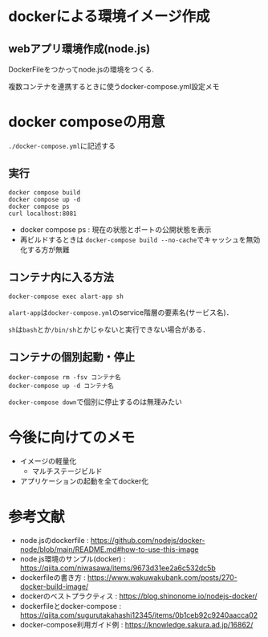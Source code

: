 # dockerによる環境イメージ作成
## webアプリ環境作成(node.js)
DockerFileをつかってnode.jsの環境をつくる.


<!-- 以下にその他環境が増えたらそれぞれの作成メモを残す -->

複数コンテナを連携するときに使うdocker-compose.yml設定メモ
# docker composeの用意
`./docker-compose.yml`に記述する


## 実行
```
docker compose build
docker compose up -d
docker compose ps
curl localhost:8081
```

- docker compose ps : 現在の状態とポートの公開状態を表示
- 再ビルドするときは `docker-compose build --no-cache`でキャッシュを無効化する方が無難
## コンテナ内に入る方法
```
docker-compose exec alart-app sh
```
`alart-app`は`docker-compose.yml`のservice階層の要素名(サービス名)．

`sh`は`bash`とか`/bin/sh`とかじゃないと実行できない場合がある．

## コンテナの個別起動・停止
```
docker-compose rm -fsv コンテナ名
docker-compose up -d コンテナ名
```
`docker-compose down`で個別に停止するのは無理みたい

# 今後に向けてのメモ
- イメージの軽量化
    - マルチステージビルド
- アプリケーションの起動を全てdocker化

# 参考文献
- node.jsのdockerfile : https://github.com/nodejs/docker-node/blob/main/README.md#how-to-use-this-image
- node.js環境のサンプル(docker) : https://qiita.com/niwasawa/items/9673d31ee2a6c532dc5b
- dockerfileの書き方 : https://www.wakuwakubank.com/posts/270-docker-build-image/
- dockerのベストプラクティス : https://blog.shinonome.io/nodejs-docker/
- dockerfileとdocker-compose : https://qiita.com/sugurutakahashi12345/items/0b1ceb92c9240aacca02
- docker-compose利用ガイド例 : https://knowledge.sakura.ad.jp/16862/